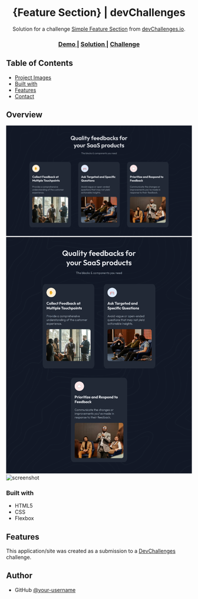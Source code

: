 <h1 align="center">{Feature Section} | devChallenges</h1>

<div align="center">
   Solution for a challenge <a href="https://devchallenges.io/challenge/simple-feature-section-challenge" target="_blank">Simple Feature Section</a> from <a href="http://devchallenges.io" target="_blank">devChallenges.io</a>.
</div>

<div align="center">
  <h3>
    <a href="{https://feature-section-byeniola.netlify.app/}">
      Demo
    </a>
    <span> | </span>
    <a href="{https://github.com/eni-adew/Feature-Section-Project-Dev-Challenges}">
      Solution
    </a>
    <span> | </span>
    <a href="https://devchallenges.io/challenge/simple-feature-section-challenge">
      Challenge
    </a>
  </h3>
</div>


## Table of Contents

- [Project Images](#project-images)
- [Built with](#built-with)
- [Features](#features)
- [Contact](#contact)


## Overview

![screenshot](/assets/images/project%20screenshot.png)
![screenshot](/assets/images/project%20screenshot%20tablet%20view.png)
![screenshot](/assets/images/project%20screenshot%20mobile%20view.png.png)

### Built with

- HTML5
- CSS
- Flexbox

## Features

This application/site was created as a submission to a [DevChallenges](https://devchallenges.io/challenges-dashboard) challenge.


## Author

- GitHub [@your-username](https://github.com/eni-adew})
